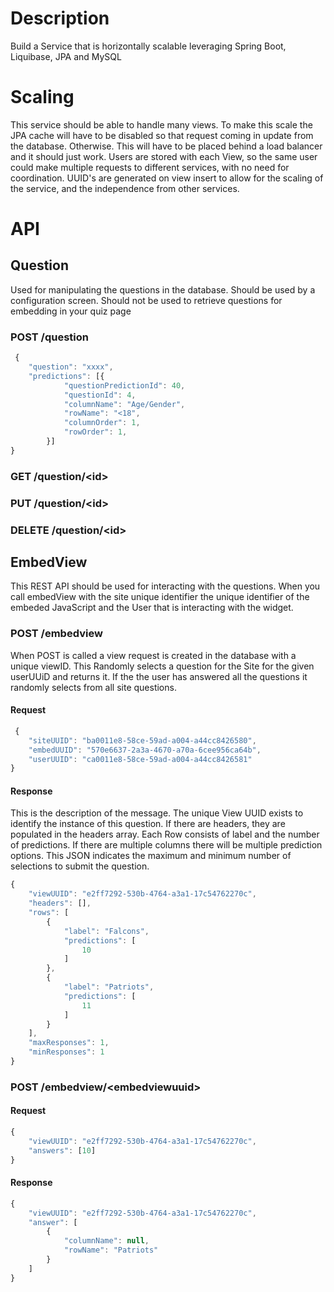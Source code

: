 # Description #
Build a Service that is horizontally scalable leveraging Spring Boot, Liquibase, JPA and MySQL

# Scaling #
This service should be able to handle many views.  To make this scale the JPA cache will have to be disabled so that request coming in update from the database.  Otherwise.  This will have to be placed behind a load balancer and it should just work.  Users are stored with each View, so the same user could make multiple requests to different services, with no need for coordination.  UUID's are generated on view insert to allow for the scaling of the service, and the independence from other services. 

# API #
## Question ##
Used for manipulating the questions in the database.  Should be used by a configuration screen.  Should not be used to retrieve questions for embedding in your quiz page

### POST /question ###

```javascript
 {
    "question": "xxxx",
    "predictions": [{
            "questionPredictionId": 40,
            "questionId": 4,
            "columnName": "Age/Gender",
            "rowName": "<18",
            "columnOrder": 1,
            "rowOrder": 1,
        }]
}
```

### GET /question/\<id\> ###
### PUT /question/\<id\> ###
### DELETE /question/\<id\> ###

## EmbedView ##
This REST API should be used for interacting with the questions.  When you call embedView with the site unique identifier the unique identifier of the embeded JavaScript and the User that is interacting with the widget.  

### POST /embedview ###
When POST is called a view request is created in the database with a unique viewID.  This Randomly selects a question for the Site for the given userUUiD and returns it.  If the the user has answered all the questions it randomly selects from all site questions.
#### Request #### 
```javascript
 {
	"siteUUID": "ba0011e8-58ce-59ad-a004-a44cc8426580",
	"embedUUID": "570e6637-2a3a-4670-a70a-6cee956ca64b",
	"userUUID": "ca0011e8-58ce-59ad-a004-a44cc8426581"
}
```

####  Response #### 
This is the description of the message.  The unique View UUID exists to identify the instance of this question.  If there are headers, they are populated in the headers array.  Each Row consists of label and the number of predictions.  If there are multiple columns there will be multiple prediction options.  This JSON indicates the maximum and minimum number of selections to submit the question.
```javascript
{
    "viewUUID": "e2ff7292-530b-4764-a3a1-17c54762270c",
    "headers": [],
    "rows": [
        {
            "label": "Falcons",
            "predictions": [
                10
            ]
        },
        {
            "label": "Patriots",
            "predictions": [
                11
            ]
        }
    ],
    "maxResponses": 1,
    "minResponses": 1
}
```
### POST /embedview/\<embedviewuuid\> ###

#### Request #### 
```javascript
{
    "viewUUID": "e2ff7292-530b-4764-a3a1-17c54762270c",
    "answers": [10]
}
```

####  Response #### 

```javascript
{
    "viewUUID": "e2ff7292-530b-4764-a3a1-17c54762270c",
    "answer": [
        {
            "columnName": null,
            "rowName": "Patriots"
        }
    ]
}
```
